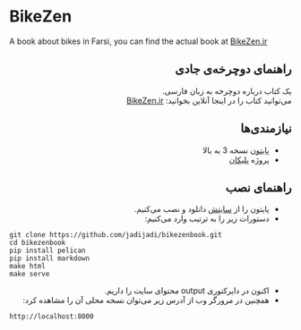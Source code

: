 # BikeZen
A book about bikes in Farsi, you can find the actual book at [BikeZen.ir](http://bikezen.ir)

<div dir="rtl">

## راهنمای دوچرخه‌ی جادی
یک کتاب درباره دوچرخه به زبان فارسی.\
می‌توانید کتاب را در اینجا آنلاین بخوانید: [BikeZen.ir](https://bikezen.ir/)


## نیازمندی‌ها
* [پایتون](https://www.python.org/) نسخه 3 به بالا
* پروژه [پلیکان](https://getpelican.com/)

## راهنمای نصب

* پایتون را از [سایتش](https://www.python.org/) دانلود و نصب می‌کنیم.
* دستورات زیر را به ترتیب وارد می‌کنیم:
</div><div dir="ltr">

```
git clone https://github.com/jadijadi/bikezenbook.git
cd bikezenbook
pip install pelican
pip install markdown
make html
make serve
```
</div><div dir="rtl">

* اکنون در دایرکتوری output محتوای سایت را داریم.
* همچنین در مرورگر وب از آدرس زیر می‌توان نسخه محلی آن را مشاهده کرد:
</div><div dir="ltr">

```
http://localhost:8000
```

</div>
